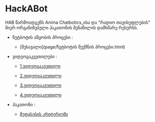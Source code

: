 # HackABot
HAB წარმოადგენს Anima Chatbotics_ისა და "რადიო თავისუფლების" მიერ ორგანიზებული ჰაკათონის მენაწილის დამხმარე რესურსს. 

* ჩეტბოტის აწყობის პროცესი :

  * [შესავალი](page/ჩეტბოტის შექმნის პროცესი.html)

* ვიდეოგაკვეთილები :

  * [1.ვიდეოგაკვეთილი](page/1.html)

  * [2.ვიდეოგაკვეთილი](page/2.html)

  * [3.ვიდეოგაკვეთილი](page/3.html)

  * [4.ვიდეოგაკვეთილი](page/4.html)
  
* ჰაკათონი :

  * [შეფასების კრიტერიუმი](page/Newtopic4.html)
